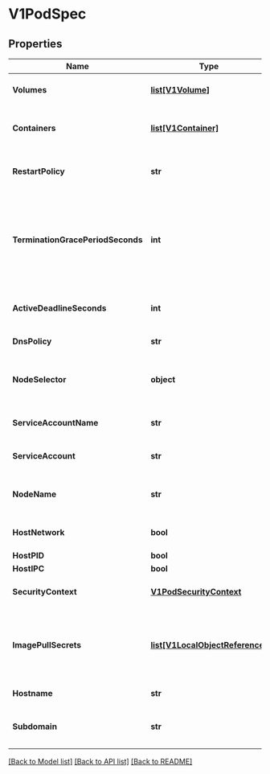 # V1PodSpec

## Properties
Name | Type | Description | Notes
------------ | ------------- | ------------- | -------------
**Volumes** | [**list[V1Volume]**](V1Volume.md) | List of volumes that can be mounted by containers belonging to the pod. More info: http://releases.k8s.io/HEAD/docs/user-guide/volumes.md | [optional] 
**Containers** | [**list[V1Container]**](V1Container.md) | List of containers belonging to the pod. Containers cannot currently be added or removed. There must be at least one container in a Pod. Cannot be updated. More info: http://releases.k8s.io/HEAD/docs/user-guide/containers.md | 
**RestartPolicy** | **str** | Restart policy for all containers within the pod. One of Always, OnFailure, Never. Default to Always. More info: http://releases.k8s.io/HEAD/docs/user-guide/pod-states.md#restartpolicy | [optional] 
**TerminationGracePeriodSeconds** | **int** | Optional duration in seconds the pod needs to terminate gracefully. May be decreased in delete request. Value must be non-negative integer. The value zero indicates delete immediately. If this value is nil, the default grace period will be used instead. The grace period is the duration in seconds after the processes running in the pod are sent a termination signal and the time when the processes are forcibly halted with a kill signal. Set this value longer than the expected cleanup time for your process. Defaults to 30 seconds. | [optional] 
**ActiveDeadlineSeconds** | **int** | Optional duration in seconds the pod may be active on the node relative to StartTime before the system will actively try to mark it failed and kill associated containers. Value must be a positive integer. | [optional] 
**DnsPolicy** | **str** | Set DNS policy for containers within the pod. One of &#39;ClusterFirst&#39; or &#39;Default&#39;. Defaults to \&quot;ClusterFirst\&quot;. | [optional] 
**NodeSelector** | **object** | NodeSelector is a selector which must be true for the pod to fit on a node. Selector which must match a node&#39;s labels for the pod to be scheduled on that node. More info: http://releases.k8s.io/HEAD/docs/user-guide/node-selection/README.md | [optional] 
**ServiceAccountName** | **str** | ServiceAccountName is the name of the ServiceAccount to use to run this pod. More info: http://releases.k8s.io/HEAD/docs/design/service_accounts.md | [optional] 
**ServiceAccount** | **str** | DeprecatedServiceAccount is a depreciated alias for ServiceAccountName. Deprecated: Use serviceAccountName instead. | [optional] 
**NodeName** | **str** | NodeName is a request to schedule this pod onto a specific node. If it is non-empty, the scheduler simply schedules this pod onto that node, assuming that it fits resource requirements. | [optional] 
**HostNetwork** | **bool** | Host networking requested for this pod. Use the host&#39;s network namespace. If this option is set, the ports that will be used must be specified. Default to false. | [optional] 
**HostPID** | **bool** | Use the host&#39;s pid namespace. Optional: Default to false. | [optional] 
**HostIPC** | **bool** | Use the host&#39;s ipc namespace. Optional: Default to false. | [optional] 
**SecurityContext** | [**V1PodSecurityContext**](V1PodSecurityContext.md) | SecurityContext holds pod-level security attributes and common container settings. Optional: Defaults to empty.  See type description for default values of each field. | [optional] 
**ImagePullSecrets** | [**list[V1LocalObjectReference]**](V1LocalObjectReference.md) | ImagePullSecrets is an optional list of references to secrets in the same namespace to use for pulling any of the images used by this PodSpec. If specified, these secrets will be passed to individual puller implementations for them to use. For example, in the case of docker, only DockerConfig type secrets are honored. More info: http://releases.k8s.io/HEAD/docs/user-guide/images.md#specifying-imagepullsecrets-on-a-pod | [optional] 
**Hostname** | **str** | Specifies the hostname of the Pod If not specified, the pod&#39;s hostname will be set to a system-defined value. | [optional] 
**Subdomain** | **str** | If specified, the fully qualified Pod hostname will be \&quot;&lt;hostname&gt;.&lt;subdomain&gt;.&lt;pod namespace&gt;.svc.&lt;cluster domain&gt;\&quot;. If not specified, the pod will not have a domainname at all. | [optional] 

[[Back to Model list]](../README.md#documentation-for-models) [[Back to API list]](../README.md#documentation-for-api-endpoints) [[Back to README]](../README.md)


